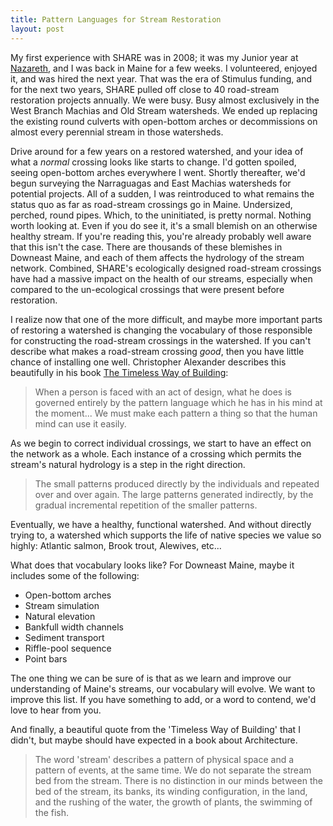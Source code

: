 ```yaml
---
title: Pattern Languages for Stream Restoration
layout: post
---
```

My first experience with SHARE was in 2008; it was my Junior year at [Nazareth](http://www.naz.edu/), and I was back in Maine for a few weeks. I volunteered, enjoyed it, and was hired the next year. That was the era of Stimulus funding, and for the next two years, SHARE pulled off close to 40 road-stream restoration projects annually. We were busy. Busy almost exclusively in the West Branch Machias and Old Stream watersheds. We ended up replacing the existing round culverts with open-bottom arches or decommissions on almost every perennial stream in those watersheds.

Drive around for a few years on a restored watershed, and your idea of what a *normal* crossing looks like starts to change. I'd gotten spoiled, seeing open-bottom arches everywhere I went. Shortly thereafter, we'd begun surveying the Narraguagas and East Machias watersheds for potential projects. All of a sudden, I was reintroduced to what remains the status quo as far as road-stream crossings go in Maine. Undersized, perched, round pipes. Which, to the uninitiated, is pretty normal. Nothing worth looking at. Even if you do see it, it's a small blemish on an otherwise healthy stream. If you're reading this, you're already probably well aware that this isn't the case. There are thousands of these blemishes in Downeast Maine, and each of them affects the hydrology of the stream network. Combined, SHARE's ecologically designed road-stream crossings have had a massive impact on the health of our streams, especially when compared to the un-ecological crossings that were present before restoration.

I realize now that one of the more difficult, and maybe more important parts of restoring a watershed is changing the vocabulary of those responsible for constructing the road-stream crossings in the watershed. If you can't describe what makes a road-stream crossing *good*, then you have little chance of installing one well. Christopher Alexander describes this beautifully in his book [The Timeless Way of Building](http://www.goodreads.com/book/show/106728.The_Timeless_Way_of_Building):

> When a person is faced with an act of design, what he does is governed entirely by the pattern language which he has in his mind at the moment... We must make each pattern a thing so that the human mind can use it easily.

As we begin to correct individual crossings, we start to have an effect on the network as a whole. Each instance of a crossing which permits the stream's natural hydrology is a step in the right direction. 

> The small patterns produced directly by the individuals and repeated over and over again. The large patterns generated indirectly, by the gradual incremental repetition of the smaller patterns.

Eventually, we have a healthy, functional watershed. And without directly trying to, a watershed which supports the life of native species we value so highly: Atlantic salmon, Brook trout, Alewives, etc...

What does that vocabulary looks like? For Downeast Maine, maybe it includes some of the following:

- Open-bottom arches
- Stream simulation
- Natural elevation
- Bankfull width channels
- Sediment transport
- Riffle-pool sequence
- Point bars

The one thing we can be sure of is that as we learn and improve our understanding of Maine's streams, our vocabulary will evolve. We want to improve this list. If you have something to add, or a word to contend, we'd love to hear from you.

And finally, a beautiful quote from the 'Timeless Way of Building' that I didn't, but maybe should have expected in a book about Architecture.

> The word 'stream' describes a pattern of physical space and a pattern of events, at the same time. We do not separate the stream bed from the stream. There is no distinction in our minds between the bed of the stream, its banks, its winding configuration, in the land, and the rushing of the water, the growth of plants, the swimming of the fish.
